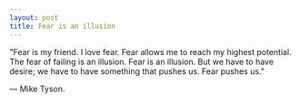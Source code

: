 ```yaml
---
layout: post
title: Fear is an illusion
---
```


"Fear is my friend. I love fear. Fear allows me to reach my highest potential.
The fear of failing is an illusion. Fear is an illusion. But we have to have
desire; we have to have something that pushes us. Fear pushes us."

— Mike Tyson.